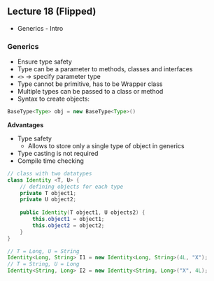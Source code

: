 ## Lecture 18 (Flipped)
- Generics - Intro

### Generics
- Ensure type safety
- Type can be a parameter to methods, classes and interfaces
- `<>` -> specify parameter type
- Type cannot be primitive, has to be Wrapper class
- Multiple types can be passed to a class or method
- Syntax to create objects:

```java
BaseType<Type> obj = new BaseType<Type>()
```

**Advantages**
- Type safety
	- Allows to store only a single type of object in generics
- Type casting is not required
- Compile time checking

```java
// class with two datatypes
class Identity <T, U> {
	// defining objects for each type
	private T object1;
	private U object2;
	
	public Identity(T object1, U objects2) {
		this.object1 = object1;
		this.object2 = object2;
	}
}

// T = Long, U = String
Identity<Long, String> I1 = new Identity<Long, String>(4L, "X");
// T = String, U = Long
Identity<String, Long> I2 = new Identity<String, Long>("X", 4L);
```